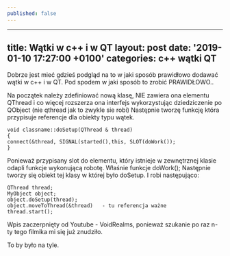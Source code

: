 ```yaml
---
published: false
---
```

---
title: Wątki w c++ i w QT
layout: post
date: '2019-01-10 17:27:00 +0100'
categories: c++ wątki QT
---

Dobrze jest mieć gdzieś podgląd na to w jaki sposób prawidłowo dodawać wątki w c++ i w QT. Pod spodem w jaki sposób to zrobić PRAWIDŁOWO..

Na początek należy zdefiniować nową klasę, NIE zawiera ona elementu QThread i co więcej rozszerza ona interfejs wykorzystując dziedziczenie po QObject (nie qthread jak to zwykle sie robi) Następnie tworzę funkcję która przypisuje referencje dla obiekty typu wątek. 

```
void classname::doSetup(QThread & thread)
{
connect(&thread, SIGNAL(started(),this, SLOT(doWork());
}

```

Ponieważ przypisany slot do elementu, który istnieje w zewnętrznej klasie odapli funkcje wykonującą robotę. Właśnie funkcje doWork(); Następnie tworzy się obiekt tej klasy w której było doSetup. I robi następująco:
```
QThread thread;
MyObject object;
object.doSetup(thread);
object.moveToThread(&thread)   - tu referencja ważne
thread.start();
```
Wpis zaczerpnięty od Youtube  - VoidRealms, ponieważ szukanie po raz n-ty tego filmika mi się już znudziło. 



To by było na tyle.
